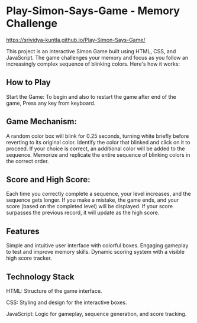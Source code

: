 # Play-Simon-Says-Game - Memory Challenge 

https://srividya-kuntla.github.io/Play-Simon-Says-Game/

This project is an interactive Simon Game built using HTML, CSS, and JavaScript. The game challenges your memory and focus as you follow an increasingly complex sequence of blinking colors. Here's how it works:

## How to Play
Start the Game:
To begin and also to restart the game after end of the game, Press any key from keyboard.

## Game Mechanism:

A random color box will blink for 0.25 seconds, turning white briefly before reverting to its original color.
Identify the color that blinked and click on it to proceed.
If your choice is correct, an additional color will be added to the sequence.
Memorize and replicate the entire sequence of blinking colors in the correct order.

## Score and High Score:

Each time you correctly complete a sequence, your level increases, and the sequence gets longer.
If you make a mistake, the game ends, and your score (based on the completed level) will be displayed.
If your score surpasses the previous record, it will update as the high score.

## Features

Simple and intuitive user interface with colorful boxes.
Engaging gameplay to test and improve memory skills.
Dynamic scoring system with a visible high score tracker.

## Technology Stack

HTML: Structure of the game interface.

CSS: Styling and design for the interactive boxes.

JavaScript: Logic for gameplay, sequence generation, and score tracking.
